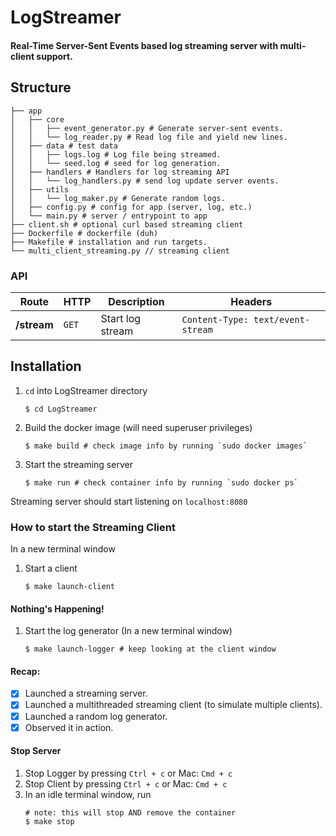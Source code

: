 # LogStreamer

#### Real-Time Server-Sent Events based log streaming server with multi-client support.

## Structure

```
├── app
│   ├── core
│   │   ├── event_generator.py # Generate server-sent events.
│   │   └── log_reader.py # Read log file and yield new lines.
│   ├── data # test data
│   │   ├── logs.log # Log file being streamed.
│   │   └── seed.log # seed for log generation.
│   ├── handlers # Handlers for log streaming API
│   │   └── log_handlers.py # send log update server events.
│   ├── utils
│   │   └── log_maker.py # Generate random logs.
│   ├── config.py # config for app (server, log, etc.)
│   └── main.py # server / entrypoint to app
├── client.sh # optional curl based streaming client
├── Dockerfile # dockerfile (duh)
├── Makefile # installation and run targets.
└── multi_client_streaming.py // streaming client
```

### API

| Route       | HTTP  | Description      | Headers                           |
|-------------|-------|------------------|-----------------------------------|
| **/stream** | `GET` | Start log stream | `Content-Type: text/event-stream` |

## Installation

1. `cd` into LogStreamer directory

   ```shell
   $ cd LogStreamer
   ```

2. Build the docker image (will need superuser privileges)

   ```shell
   $ make build # check image info by running `sudo docker images`
   ```
3. Start the streaming server
   ```shell
   $ make run # check container info by running `sudo docker ps`
   ```

Streaming server should start listening on `localhost:8080`

### How to start the Streaming Client

In a new terminal window

1. Start a client
   ```shell
   $ make launch-client
   ```

#### Nothing's Happening!

1. Start the log generator (In a new terminal window)
   ```shell
   $ make launch-logger # keep looking at the client window
   ```

#### Recap:

- [x] Launched a streaming server.
- [x] Launched a multithreaded streaming client (to simulate multiple clients).
- [x] Launched a random log generator.
- [x] Observed it in action.

#### Stop Server

1. Stop Logger by pressing `Ctrl + c` or Mac: `Cmd + c`
2. Stop Client by pressing `Ctrl + c` or Mac: `Cmd + c`
3. In an idle terminal window, run
    ```shell
    # note: this will stop AND remove the container
    $ make stop 
    ```